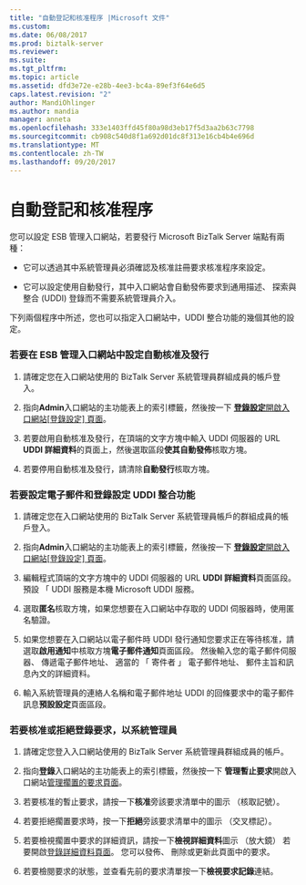```yaml
---
title: "自動登記和核准程序 |Microsoft 文件"
ms.custom: 
ms.date: 06/08/2017
ms.prod: biztalk-server
ms.reviewer: 
ms.suite: 
ms.tgt_pltfrm: 
ms.topic: article
ms.assetid: dfd3e72e-e28b-4ee3-bc4a-89ef3f64e6d5
caps.latest.revision: "2"
author: MandiOhlinger
ms.author: mandia
manager: anneta
ms.openlocfilehash: 333e1403ffd45f80a98d3eb17f5d3aa2b63c7798
ms.sourcegitcommit: cb908c540d8f1a692d01dc8f313e16cb4b4e696d
ms.translationtype: MT
ms.contentlocale: zh-TW
ms.lasthandoff: 09/20/2017
---
```

# <a name="the-auto-enlist-and-approval-process"></a>自動登記和核准程序
您可以設定 ESB 管理入口網站，若要發行 Microsoft BizTalk Server 端點有兩種：  
  
-   它可以透過其中系統管理員必須確認及核准註冊要求核准程序來設定。  
  
-   它可以設定使用自動發行，其中入口網站會自動發佈要求到通用描述、 探索與整合 (UDDI) 登錄而不需要系統管理員介入。  
  
 下列兩個程序中所述，您也可以指定入口網站中，UDDI 整合功能的幾個其他的設定。  
  
### <a name="to-configure-auto-approval-and-publishing-in-the-esb-management-portal"></a>若要在 ESB 管理入口網站中設定自動核准及發行  
  
1.  請確定您在入口網站使用的 BizTalk Server 系統管理員群組成員的帳戶登入。  
  
2.  指向**Admin**入口網站的主功能表上的索引標籤，然後按一下 [**登錄設定**開啟入口網站[登錄設定] 頁面](../esb-toolkit/registry-settings-page.md)。  
  
3.  若要啟用自動核准及發行，在頂端的文字方塊中輸入 UDDI 伺服器的 URL **UDDI 詳細資料**的頁面上，然後選取區段**使其自動發佈**核取方塊。  
  
4.  若要停用自動核准及發行，請清除**自動發行**核取方塊。  
  
### <a name="to-configure-e-mail-and-registry-settings-for-the-uddi-integration-features"></a>若要設定電子郵件和登錄設定 UDDI 整合功能  
  
1.  請確定您在入口網站使用的 BizTalk Server 系統管理員帳戶的群組成員的帳戶登入。  
  
2.  指向**Admin**入口網站的主功能表上的索引標籤，然後按一下 [**登錄設定**開啟入口網站[登錄設定] 頁面](../esb-toolkit/registry-settings-page.md)。  
  
3.  編輯程式頂端的文字方塊中的 UDDI 伺服器的 URL **UDDI 詳細資料**頁面區段。 預設 「 UDDI 服務是本機 Microsoft UDDI 服務。  
  
4.  選取**匿名**核取方塊，如果您想要在入口網站中存取的 UDDI 伺服器時，使用匿名驗證。  
  
5.  如果您想要在入口網站以電子郵件時 UDDI 發行通知您要求正在等待核准，請選取**啟用通知**中核取方塊**電子郵件通知**頁面區段。 然後輸入您的電子郵件伺服器、 傳遞電子郵件地址、 適當的 「 寄件者 」 電子郵件地址、 郵件主旨和訊息內文的詳細資料。  
  
6.  輸入系統管理員的連絡人名稱和電子郵件地址 UDDI 的回條要求中的電子郵件訊息**預設設定**頁面區段。  
  
### <a name="to-approve-or-decline-a-registration-request-as-an-administrator"></a>若要核准或拒絕登錄要求，以系統管理員  
  
1.  請確定您登入入口網站使用的 BizTalk Server 系統管理員群組成員的帳戶。  
  
2.  指向**登錄**入口網站的主功能表上的索引標籤，然後按一下 **管理暫止要求**開啟入口網站[管理擱置的要求頁面](../esb-toolkit/manage-pending-requests-page.md)。  
  
3.  若要核准的暫止要求，請按一下**核准**旁該要求清單中的圖示 （核取記號）。  
  
4.  若要拒絕擱置要求時，按一下**拒絕**旁該要求清單中的圖示 （交叉標記）。  
  
5.  若要檢視擱置中要求的詳細資訊，請按一下**檢視詳細資料**圖示 （放大鏡） 若要開啟[登錄詳細資料頁面](../esb-toolkit/registry-details-page.md)。 您可以發佈、 刪除或更新此頁面中的要求。  
  
6.  若要檢閱要求的狀態，並查看先前的要求清單按一下**檢視要求記錄**連結。